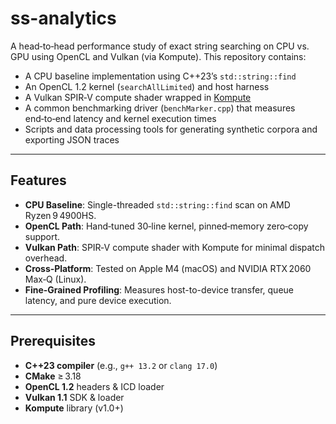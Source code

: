 # ss-analytics

A head‑to‑head performance study of exact string searching on CPU vs. GPU using OpenCL and Vulkan (via Kompute). This repository contains:

- A CPU baseline implementation using C++23’s `std::string::find`
- An OpenCL 1.2 kernel (`searchAllLimited`) and host harness
- A Vulkan SPIR‑V compute shader wrapped in [Kompute](https://github.com/KomputeProject/kompute)
- A common benchmarking driver (`benchMarker.cpp`) that measures end‑to‑end latency and kernel execution times
- Scripts and data processing tools for generating synthetic corpora and exporting JSON traces

---

## Features

- **CPU Baseline**: Single-threaded `std::string::find` scan on AMD Ryzen 9 4900HS.
- **OpenCL Path**: Hand‑tuned 30‑line kernel, pinned‑memory zero‑copy support.
- **Vulkan Path**: SPIR‑V compute shader with Kompute for minimal dispatch overhead.
- **Cross‑Platform**: Tested on Apple M4 (macOS) and NVIDIA RTX 2060 Max‑Q (Linux).
- **Fine‑Grained Profiling**: Measures host-to-device transfer, queue latency, and pure device execution.

---

## Prerequisites

- **C++23 compiler** (e.g., `g++ 13.2` or `clang 17.0`)
- **CMake** ≥ 3.18
- **OpenCL 1.2** headers & ICD loader
- **Vulkan 1.1** SDK & loader
- **Kompute** library (v1.0+)
